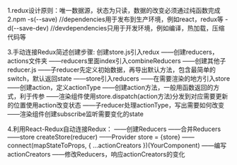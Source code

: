 1.redux设计原则：唯一数据源，状态为只读，数据的改变必须通过纯函数完成
2.npm -s(--save)    //dependencies用于发布到生产环境，例如react，redux等
    -d(--save-dev) //devdependencies只用于开发环境，例如编译，热加载，压缩代码等

3.手动连接Redux简述创建步骤:
    创建store.js引入redux
    ——创建reducers，actions文件夹
    ——reducers里面index引入combineReducers
    ——创建其他子reducer.js
    ——子reducer先定义初始数据，再导出默认方法，包含最简单的switch，默认返回state
    ——store引入reducers
    ——在需要渲染的地方引入store
    ——创建action，定义actionType
    ——创建action方法，一般用函数返回的方式，利于传参
    ——渲染组件使用store.dispatch(action方法)分发到对应需要更新的位置使用action改变状态
    ——子reducer处理actionType，写出需要如何改变
    ——渲染组件创建subscribe监听需要变化的state

4.利用React-Redux自动连接Redux：
    ——创建Reducers
    ——合并Reducers
    ——store createStore(reducer)
    ——Provider store = {store}
    ——connect(mapStateToProps, { ...actionCreators })(YourComponent)
    ——编写actionCreators
    ——修改Reducers，响应actionCreators的变化